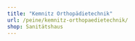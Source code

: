 ```yaml
---
title: "Kemnitz Orthopädietechnik"
url: /peine/kemnitz-orthopaedietechnik/
shop: Sanitätshaus
---
```

